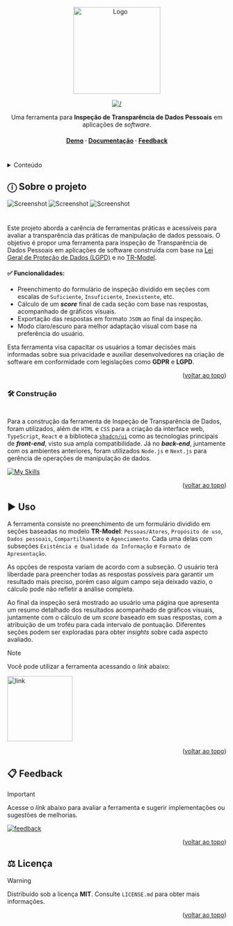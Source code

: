 
<a id="readme-top"></a>


<!-- PROJECT LOGO -->

<div align="center">
  <a href="https://github.com/github_username/repo_name">
    <img src="https://i.imgur.com/kxMxQ7D.png" alt="Logo" width="200" height="auto">
  </a>

[![/](https://img.shields.io/badge/PRIVACY-TOOL-black.svg?logo=&logoColor=f5f5f5&style=for-the-badge)]()


  <p align="center">
    Uma ferramenta para <b>Inspeção de Transparência de Dados Pessoais</b> em aplicações de <i>software</i>.
    <br/>
    
  
  
  <h4>
      <a href="https://privacy-tool.vercel.app" target="_blank">Demo</a>
      <span> · </span>
      <a href="Documentation.pdf">Documentação</a>
      <span> · </span>
      <a href="https://forms.gle/D49q345ssS2qginA8">Feedback</a>
    </h4>
    
  </p>
</div>

#

<!-- TABLE OF CONTENTS -->
<details>
  <summary>Conteúdo</summary>
  <ol>
    <li>
      <a href="#ⓘ-sobre-o-projeto">Sobre o projeto</a>
      <ul>
        <li><a href="#-funcionalidades">Funcionalidades</a></li>
        <li><a href="#-construção">Construção</a></li>
      </ul>
    </li>
    <li><a href="#%EF%B8%8F-uso">Uso</a></li>
    <li><a href="#-feedback">Feedback</a></li>
    <li><a href="#%EF%B8%8F-licen%C3%A7a">Licença</a></li>
  </ol>
</details>



<!-- ABOUT THE PROJECT -->
## ⓘ Sobre o projeto

<img src="https://i.imgur.com/FbiVhpC.png" alt="Screenshot">

<img src="https://i.imgur.com/fJGl2xF.png" alt="Screenshot">

<img src="https://i.imgur.com/WI1gVmo.png" alt="Screenshot">

#

Este projeto aborda a carência de ferramentas práticas e acessíveis para avaliar a transparência das práticas de manipulação de dados pessoais. O objetivo é propor uma ferramenta para inspeção de Transparência de Dados Pessoais em aplicações de software construída com base na [Lei Geral de Proteção de Dados (LGPD)](https://www.gov.br/esporte/pt-br/acesso-a-informacao/lgpd) e no [TR-Model](https://each.usp.br/cond_met_pand/trmodel/).

#### ✅ Funcionalidades:
* Preenchimento do formulário de inspeção dividido em seções com escalas de `Suficiente`, `Insuficiente`, `Inexistente`, etc.
* Cálculo de um ***score*** final de cada seção com base nas respostas, acompanhado de gráficos visuais.
* Exportação das respostas em formato `JSON` ao final da inspeção.
* Modo claro/escuro para melhor adaptação visual com base na preferência do usuário.
  
Esta ferramenta visa capacitar os usuários a tomar decisões mais informadas sobre sua privacidade e auxiliar desenvolvedores na criação de software em conformidade com legislações como **GDPR** e **LGPD**.

<p align="right">(<a href="#readme-top">voltar ao topo</a>)</p>



### 🛠 Construção
#
Para a construção da ferramenta de Inspeção de Transparência de Dados, foram utilizados, além de `HTML` e `CSS` para a criação da interface web, `TypeScript`, `React` e a biblioteca [`shadcn/ui`](https://ui.shadcn.com) como as tecnologias principais de ***front-end***, visto sua ampla compatibilidade. Já no ***back-end***, juntamente com os ambientes anteriores, foram utilizados `Node.js` e `Next.js` para gerência de operações de manipulação de dados.

[![My Skills](https://skillicons.dev/icons?i=nextjs,react,ts,html,css,tailwind,vercel,nodejs)](https://skillicons.dev)

<p align="right">(<a href="#readme-top">voltar ao topo</a>)</p>




<!-- USAGE EXAMPLES -->
## ▶️ Uso

A ferramenta consiste no preenchimento de um formulário dividido em seções baseadas no modelo **TR-Model**: `Pessoas/Atores`, `Propósito de uso`, `Dados pessoais`, `Compartilhamento` e `Agenciamento`. Cada uma delas com subseções `Existência e Qualidade da Informação` e `Formato de Apresentação`.

As opções de resposta variam de acordo com a subseção. O usuário terá liberdade para preencher todas as respostas possíveis para garantir um resultado mais preciso, porém caso algum campo seja deixado vazio, o cálculo pode não refletir a análise completa.

Ao final da inspeção será mostrado ao usuário uma página que apresenta um resumo detalhado dos resultados acompanhado de gráficos visuais, juntamente com o cálculo de um *score* baseado em suas respostas, com a atribuição de um troféu para cada intervalo de pontuação. Diferentes seções podem ser exploradas para obter *insights* sobre cada aspecto avaliado.

> [!NOTE]
> Você pode utilizar a ferramenta acessando o *link* abaixo:

<a href="https://privacy-tool.vercel.app"><img src="https://i.imgur.com/BCr3Bs5.png" alt="link" width="150" height="auto"></a>

<p align="right">(<a href="#readme-top">voltar ao topo</a>)</p>




<!-- CONTRIBUTING -->
## 📋 Feedback

> [!IMPORTANT]
> Acesse o *link* abaixo para avaliar a ferramenta e sugerir implementações ou sugestões de melhorias.

[![feedback](https://img.shields.io/badge/Google%20Forms-7248B9.svg?style=for-the-badge&logo=Google-Forms&logoColor=white)](https://forms.gle/G6J2K2rPjbayvTjt8)


<p align="right">(<a href="#readme-top">voltar ao topo</a>)</p>




<!-- LICENSE -->
## ⚖️ Licença

> [!WARNING]
> Distribuído sob a licença **MIT**. Consulte `LICENSE.md` para obter mais informações.



<p align="right">(<a href="#readme-top">voltar ao topo</a>)</p>

